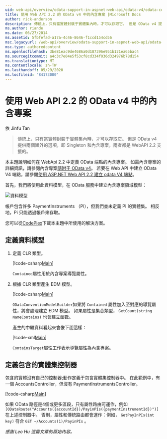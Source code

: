 ```yaml
---
uid: web-api/overview/odata-support-in-aspnet-web-api/odata-v4/odata-containment-in-web-api-22
title: 使用 Web API 2.2 的 OData v4 中的內含專案 |Microsoft Docs
author: rick-anderson
description: 傳統上，只有當實體封裝于實體集內時，才可以存取它。 但是 OData v4 提供兩個額外的選項： Singleton 和 Con .。。
ms.author: riande
ms.date: 06/27/2014
ms.assetid: 5fbfefad-a17a-4c46-8646-f1ccd154cd56
msc.legacyurl: /web-api/overview/odata-support-in-aspnet-web-api/odata-v4/odata-containment-in-web-api-22
msc.type: authoredcontent
ms.openlocfilehash: 3be81eac9de4686a0d187396e951b121ea65bac4
ms.sourcegitcommit: a4c3c7e04e5f53cf8cd334f036d324976b78d154
ms.translationtype: MT
ms.contentlocale: zh-TW
ms.lasthandoff: 05/29/2020
ms.locfileid: "84173000"
---
```

# <a name="containment-in-odata-v4-using-web-api-22"></a>使用 Web API 2.2 的 OData v4 中的內含專案

依 Jinfu Tan

> 傳統上，只有當實體封裝于實體集內時，才可以存取它。 但是 OData v4 提供兩個額外的選項，即 Singleton 和內含專案，兩者都是 WebAPI 2.2 支援的。

本主題說明如何在 WebApi 2.2 中定義 OData 端點的內含專案。 如需內含專案的詳細資訊，請參閱內含專案[隨附于 OData v4](https://devblogs.microsoft.com/odata/tutorial-sample-containment-is-coming-with-odata-v4/)。 若要在 Web API 中建立 OData V4 端點，請參閱[使用 ASP.NET Web API 2.2 建立 odata V4 端點](create-an-odata-v4-endpoint.md)。

首先，我們將使用此資料模型，在 OData 服務中建立內含專案領域模型：

![資料模型](odata-containment-in-web-api-22/_static/image1.png)

帳戶包含許多 PaymentInstruments （PI），但我們並未定義 PI 的實體集。 相反地，Pi 只能透過帳戶來存取。

您可以從[CodePlex](https://aspnet.codeplex.com/SourceControl/latest#Samples/WebApi/OData/v4/ODataContainmentSample/)下載本主題中所使用的解決方案。

## <a name="defining-the-data-model"></a>定義資料模型

1. 定義 CLR 類型。

    [!code-csharp[Main](odata-containment-in-web-api-22/samples/sample1.cs)]

    `Contained`屬性用於內含專案導覽屬性。
2. 根據 CLR 類型產生 EDM 模型。

    [!code-csharp[Main](odata-containment-in-web-api-22/samples/sample2.cs)]

    `ODataConventionModelBuilder`如果將 `Contained` 屬性加入至對應的導覽屬性，將會處理建立 EDM 模型。 如果屬性是集合類型， `GetCount(string NameContains)` 也會建立函數。

    產生的中繼資料看起來會像下面這樣：

    [!code-xml[Main](odata-containment-in-web-api-22/samples/sample3.xml?highlight=10)]

    `ContainsTarget`屬性工作表示導覽屬性為內含專案。

## <a name="define-the-containing-entity-set-controller"></a>定義包含的實體集控制器

包含的實體沒有自己的控制器;動作定義于包含實體集控制器中。 在此範例中，有一個 AccountsController，但沒有 PaymentInstrumentsController。

[!code-csharp[Main](odata-containment-in-web-api-22/samples/sample4.cs)]

如果 OData 路徑是4個或更多區段，只有屬性路由可運作，例如 `[ODataRoute("Accounts({accountId})/PayinPIs({paymentInstrumentId})")]` 在上述控制器中。 否則，屬性和傳統路由都會運作：例如， `GetPayInPIs(int key)` 符合 `GET ~/Accounts(1)/PayinPIs` 。

*感謝 Leo Hu 這篇文章的原始內容。*
